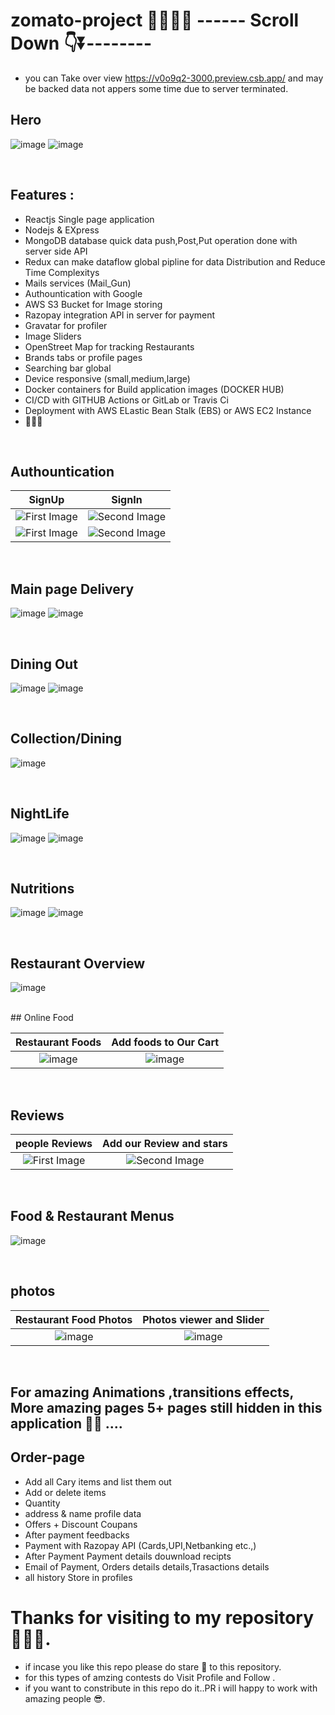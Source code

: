 # zomato-project 🥞🥪🥯🍕           ------ Scroll Down 👇⏬--------

- you can Take over view https://v0o9q2-3000.preview.csb.app/  and may be backed data not appers some time due to server terminated.
## Hero


![image](https://user-images.githubusercontent.com/84271800/196987835-bf94c3d5-eabe-4952-93bf-5cd4a81ce67f.png)
![image](https://user-images.githubusercontent.com/84271800/196976707-074e3823-0fb2-4d96-969f-21b235990f0a.png)

<br>

## Features :

  - Reactjs Single page application
  - Nodejs & EXpress
  - MongoDB database  quick data push,Post,Put operation done with server side API
  - Redux can make dataflow global pipline for data Distribution and Reduce Time Complexitys
  - Mails services (Mail_Gun)
  - Authountication with Google
  - AWS S3 Bucket for Image storing
  - Razopay integration API in server for payment 
  - Gravatar for profiler
  - Image Sliders
  - OpenStreet Map  for tracking Restaurants
  - Brands tabs or profile pages
  - Searching bar global 
  - Device responsive (small,medium,large)
  - Docker containers for Build application images (DOCKER HUB) 
  - CI/CD with GITHUB Actions or GitLab or Travis Ci
  - Deployment with AWS ELastic Bean Stalk (EBS) or AWS EC2 Instance
  - 🤩🌟😎


<br>


## Authountication

|SignUp|SignIn|
|:-:|:-:|
|![First Image](https://user-images.githubusercontent.com/84271800/197170902-8ca173b2-efdf-454a-aa76-93f3d9ae479d.png)|![Second Image](https://user-images.githubusercontent.com/84271800/197169699-b40fa200-79af-4756-ab1e-38159d604597.png)|
|![First Image](https://user-images.githubusercontent.com/84271800/197172514-60b78e13-c4ed-44d8-8de0-2a3da46e4eb9.png)|![Second Image](https://user-images.githubusercontent.com/84271800/197174311-97d966dc-b849-45e9-9b8d-e529ddca4af3.png)|


<br>

## Main page Delivery

![image](https://user-images.githubusercontent.com/84271800/196985670-a5d284d6-6ba9-4db3-b40c-9f3f37e191eb.png)
![image](https://user-images.githubusercontent.com/84271800/196978532-99aacf5b-d3ac-48dc-8369-da1ad5e7920a.png)


<br>

## Dining Out 

![image](https://user-images.githubusercontent.com/84271800/196986306-c4d44ea5-7792-458d-b2f0-b31c65b909f9.png)
![image](https://user-images.githubusercontent.com/84271800/196979022-c917f0c5-fc09-4f98-b35f-7d9e7564d0e3.png)

<br>

## Collection/Dining

![image](https://user-images.githubusercontent.com/84271800/197181542-3809a642-307c-40d6-b0de-f148f5f0935d.png)


<br>

## NightLife

![image](https://user-images.githubusercontent.com/84271800/196986720-e18c3c98-06da-46bb-aa88-10d230d95300.png)
![image](https://user-images.githubusercontent.com/84271800/196983482-342312ec-fb32-4933-9e07-d16d2e26e4b6.png)

<br>

## Nutritions

![image](https://user-images.githubusercontent.com/84271800/196987014-d7441a71-77e3-46ae-9b77-00fea14c75cd.png)
![image](https://user-images.githubusercontent.com/84271800/196984490-d00036c3-c970-4511-ace3-322260c9909f.png)

<br>

## Restaurant Overview

![image](https://user-images.githubusercontent.com/84271800/197175085-97aeb999-f974-4895-b461-8bd16e975638.png)

<br>
## Online Food

|Restaurant Foods|Add foods to Our Cart|
|:-:|:-:|
|![image](https://user-images.githubusercontent.com/84271800/197175546-e0d4c305-27dc-4ee9-b0ca-cb4cb5330ac9.png)|![image](https://user-images.githubusercontent.com/84271800/197178735-5d0223cb-89b8-4da9-b897-e7ab06121cf6.png)|

<br>

## Reviews

|people Reviews|Add our Review and stars|
|:-:|:-:|
|![First Image](https://user-images.githubusercontent.com/84271800/197175883-e56a3c94-fbd1-44af-9897-bbcd1c5afdad.png)|![Second Image](https://user-images.githubusercontent.com/84271800/197177148-2fb41223-87d2-456b-bae4-61df9a5bdcc4.png)|

<br>

## Food & Restaurant Menus

![image](https://user-images.githubusercontent.com/84271800/196976258-5de8ffb5-18a4-44e8-82ac-f7568ffcd6c0.png)

<br>

## photos

|Restaurant Food Photos|Photos viewer and Slider|
|:-:|:-:|
|![image](https://user-images.githubusercontent.com/84271800/197179591-afcf8ed5-1d9b-4e32-9ca1-cc051679d38a.png)|![image](https://user-images.githubusercontent.com/84271800/197179740-e8e810e4-9a1c-4bc1-92db-2794f8fef11f.png)|

<br>

## For amazing Animations ,transitions effects, More amazing pages 5+ pages still hidden in this application 🤩🫧 .... 

## Order-page
  - Add all Cary items and list them out
  - Add  or delete items
  - Quantity
  - address & name profile data 
  - Offers + Discount Coupans
  - After payment feedbacks
  - Payment with Razopay API (Cards,UPI,Netbanking etc.,)
  - After Payment Payment details douwnload recipts
  - Email of Payment, Orders details details,Trasactions details
  - all history Store in profiles



# Thanks for visiting to my repository 💖😍🌟.
  - if incase you like this repo please do stare 🌟 to this repository.
  - for this types of amzing contests do Visit Profile and Follow .  
  - if you want to constribute in this repo do it..PR i will happy to work with amazing people 😎.


  
  <br> <br> <br> <br> <br> <br> <br> <br> <br> <br> <br> <br> <br> <br> <br> <br>
